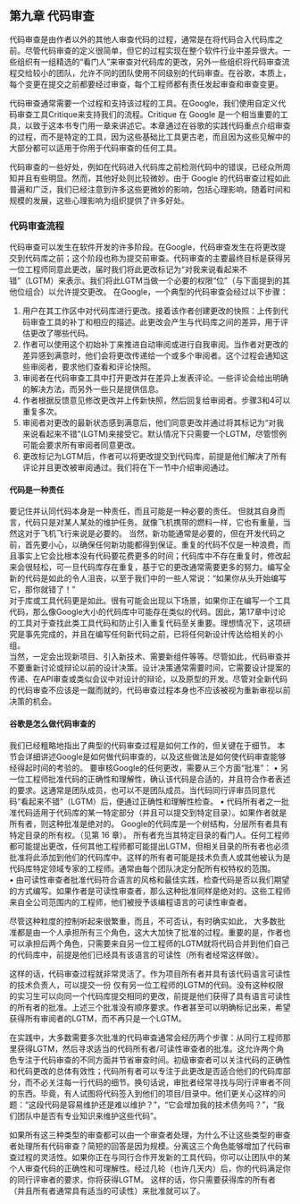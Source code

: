 ## 第九章 代码审查

代码审查是由作者以外的其他人审查代码的过程，通常是在将代码合入代码库之前。尽管代码审查的定义很简单，但它的过程实现在整个软件行业中差异很大。一些组织有一组精选的“看门人”来审查对代码库的更改，另外一些组织将代码审查流程交给较小的团队，允许不同的团队使用不同级别的代码审查。在谷歌，本质上，每个变更在提交之前都要经过审查，每个工程师都有责任发起审查和审查变更。

代码审查通常需要一个过程和支持该过程的工具。在Google，我们使用自定义代码审查工具Critique来支持我们的流程。Critique 在 Google 是一个相当重要的工具，以致于这本书专门用一章来讲述它。本章通过在谷歌的实践代码重点介绍审查的过程，而不是特定的工具，因为这些基础比工具更古老，而且因为这些见解中的大部分都可以适用于你用于代码审查的任何工具。

代码审查的一些好处，例如在代码进入代码库之前检测代码中的错误，已经众所周知并且有些明显。然而，其他好处则比较微妙。由于 Google 的代码审查过程如此普遍和广泛，我们已经注意到许多这些更微妙的影响，包括心理影响，随着时间和规模的发展，这些心理影响为组织提供了许多好处。

### 代码审查流程
代码审查可以发生在软件开发的许多阶段。在Google，代码审查发生在将更改提交到代码库之前；这个阶段也称为提交前审查。代码审查的主要最终目标是获得另一位工程师同意此更改，届时我们将此更改标记为“对我来说看起来不错”（LGTM）来表示。我们将此LGTM当做一个必要的权限“位”（与下面提到的其他位组合）以允许提交更改。
在Google，一个典型的代码审查会经过以下步骤：
1. 用户在其工作区中对代码库进行更改。接着该作者创建更改的快照：上传到代码审查工具的补丁和相应的描述。此更改会产生与代码库之间的差异，用于评估更改了哪些代码。  
2. 作者可以使用这个初始补丁来推进自动审阅或进行自我审阅。当作者对更改的差异感到满意时，他们会将更改传递给一个或多个审阅者。这个过程会通知这些审阅者，要求他们查看和评论快照。  
3. 审阅者在代码审查工具中打开更改并在差异上发表评论。一些评论会给出明确的解决方法，而另外一些只是提供信息。
4. 作者根据反馈意见修改更改并上传新快照，然后回复给审阅者。步骤3和4可以重复多次。
5. 审阅者对更改的最新状态感到满意后，他们同意更改并通过将其标记为“对我来说看起来不错”(LGTM)来接受它。默认情况下只需要一个LGTM，尽管惯例可能会要求所有审阅者同意更改。
6. 更改标记为LGTM后，作者可以将更改提交到代码库，前提是他们解决了所有评论并且更改被审阅通过。我们将在下一节中介绍审阅通过。

#### 代码是一种责任
要记住并认同代码本身是一种责任，而且可能是一种必要的责任。 但就其自身而言，代码只是对某人某处的维护任务。就像飞机携带的燃料一样，它也有重量，当然这对于飞机飞行来说是必要的。
当然，新功能通常是必要的，但在开发代码之前，首先要小心，以确保任何新功能都得到保证。重复的代码不仅是一种浪费，而且事实上它会比根本没有代码要花费更多的时间；代码库中不存在重复时，修改起来会很轻松，可一旦代码库存在重复，基于它的更改通常需要更多的努力。编写全新的代码是如此的令人沮丧，以至于我们中的一些人常说：“如果你从头开始编写它，那你就错了！”  
对于库或工具代码更是如此。很有可能会出现以下场景，如果你正在编写一个工具代码，那么像Google大小的代码库中可能存在类似的代码。因此，第17章中讨论的工具对于查找此类工具代码和防止引入重复代码至关重要。理想情况下，这项研究是事先完成的，并且在编写任何新代码之前，已将任何新设计传达给相关的小组。  
当然，一定会出现新项目、引入新技术、需要新组件等等。尽管如此，代码审查并不要重新讨论或辩论以前的设计决策。设计决策通常需要时间，它需要设计提案的传递、在API审查或类似会议中对设计的辩论，以及原型的开发。尽管对全新代码的代码审查不应该是一蹴而就的，代码审查过程本身也不应该被视为重新审视以前决策的机会。

#### 谷歌是怎么做代码审查的
我们已经粗略地指出了典型的代码审查过程是如何工作的，但关键在于细节。
本节会详细讲述Google是如何做代码审查的，以及这些做法是如何使代码审查能够经得起时间的考验的。
要审核Google的任何更改，需要从三个方面“批准”：
• 另一位工程师批准代码的正确性和理解性，确认该代码是合适的，并且符合作者表述的要求。这通常是团队成员，也可以不是团队成员。当代码同行评审员同意代码“看起来不错”（LGTM）后，便通过正确性和理解性检查。
• 代码所有者之一批准代码适用于代码库的某一特定部分（并且可以提交到特定目录）。如果作者就是所有者，则这种批准是绝对的。 Google的代码库是一个树结构，分层所有者具有特定目录的所有权。（见第 16 章）。
所有者充当其特定目录的看门人。任何工程师都可能提出更改，任何其他工程师都可能提出LGTM，但相关目录的所有者也必须批准将此添加到他们的代码库中。这样的所有者可能是技术负责人或其他被认为是代码库特定领域专家的工程师。通常由每个团队决定分配所有权特权的范围。  
• 由可读性审查者批准代码符合语言的风格和最佳实践，检查代码是否以我们期望的方式编写。如果作者是可读性审查者，那么这种批准同样是绝对的。这些工程师来自全公司范围内的工程师，他们被授予该编程语言的可读性审查者。  

尽管这种粒度的控制听起来很繁重，而且，不可否认，有时确实如此， 大多数批准都是由一个人承担所有三个角色，这大大加快了批准的过程。重要的是，作者也可以承担后两个角色，只需要来自另一位工程师的LGTM就将代码合并到他们自己的代码库中，前提是他们已经具有该语言的可读性（所有者经常这样做）。  

这样的话，代码审查过程就非常灵活了。作为项目所有者并具有该代码语言可读性的技术负责人，可以提交一份
仅有另一位工程师的LGTM的代码。没有这种权限的实习生可以向同一个代码库提交相同的更改，前提是他们获得了具有语言可读性的所有者的批准。上述三个批准没有顺序要求。作者甚至可以明确标记出来，希望获得所有审阅者的LGTM，而不再只是一个LGTM。  

在实践中，大多数需要多次批准的代码审查通常会经历两个步骤：从同行工程师那里获得LGTM，然后寻求适当的代码所有者/可读性审查者的批准。这允许两个角色专注于代码审查的不同方面并节省审查时间。初级审查者可以关注代码的正确性和代码更改的总体有效性；代码所有者可以专注于此更改是否适合他们的代码库部分，而不必关注每一行代码的细节。换句话说，审批者经常寻找与同行评审者不同的东西。毕竟，有人试图将代码签入到他们的项目/目录中。他们更关心这样的问题：“这段代码是容易维护还是难以维护？”，“它会增加我的技术债务吗？”，“我们团队中是否有专业知识来维护这些代码”。   

如果所有这三种类型的审查都可以由一个审查者处理，为什么不让这些类型的审查者处理所有代码审查？简短的回答是因为规模。分离这三个角色能够增加了代码审查过程的灵活性。如果你正在与同行合作开发新的工具代码，你可以让团队中的某个人审查代码的正确性和可理解性。经过几轮（也许几天内）后，你的代码满足你的同行评审者的要求，你将获得LGTM。 这样的话，你只需要获得库的所有者（并且所有者通常具有适当的可读性）来批准就可以了。



